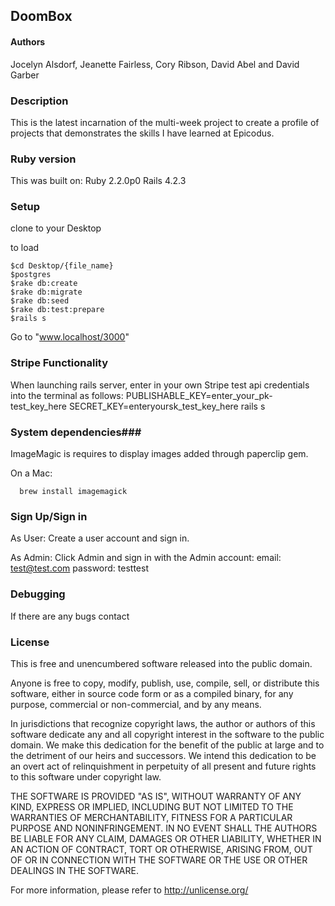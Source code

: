 ## DoomBox ##

#### Authors ####

Jocelyn Alsdorf, Jeanette Fairless, Cory Ribson, David Abel and David Garber

### Description ###

This is the latest incarnation of the multi-week project to create a profile of projects that demonstrates the skills I have learned at Epicodus.


### Ruby version ###

This was built on:
  Ruby 2.2.0p0
  Rails 4.2.3


### Setup ###

clone to your Desktop

to load

    $cd Desktop/{file_name}
    $postgres
    $rake db:create
    $rake db:migrate
    $rake db:seed
    $rake db:test:prepare
    $rails s

Go to "www.localhost/3000"

### Stripe Functionality

When launching rails server, enter in your own Stripe test api credentials into the terminal as follows:
PUBLISHABLE_KEY=enter_your_pk-test_key_here SECRET_KEY=enteryoursk_test_key_here  rails s

### System dependencies###

ImageMagic is requires to display images added through paperclip gem.

  On a Mac:

      brew install imagemagick


### Sign Up/Sign in ###

As User:
Create a user account and sign in.

As Admin:
Click Admin and sign in with the Admin account:
    email: test@test.com
    password: testtest


### Debugging ###

If there are any bugs contact

### License ###
This is free and unencumbered software released into the public domain.

Anyone is free to copy, modify, publish, use, compile, sell, or
distribute this software, either in source code form or as a compiled
binary, for any purpose, commercial or non-commercial, and by any
means.

In jurisdictions that recognize copyright laws, the author or authors
of this software dedicate any and all copyright interest in the
software to the public domain. We make this dedication for the benefit
of the public at large and to the detriment of our heirs and
successors. We intend this dedication to be an overt act of
relinquishment in perpetuity of all present and future rights to this
software under copyright law.

THE SOFTWARE IS PROVIDED "AS IS", WITHOUT WARRANTY OF ANY KIND,
EXPRESS OR IMPLIED, INCLUDING BUT NOT LIMITED TO THE WARRANTIES OF
MERCHANTABILITY, FITNESS FOR A PARTICULAR PURPOSE AND NONINFRINGEMENT.
IN NO EVENT SHALL THE AUTHORS BE LIABLE FOR ANY CLAIM, DAMAGES OR
OTHER LIABILITY, WHETHER IN AN ACTION OF CONTRACT, TORT OR OTHERWISE,
ARISING FROM, OUT OF OR IN CONNECTION WITH THE SOFTWARE OR THE USE OR
OTHER DEALINGS IN THE SOFTWARE.

For more information, please refer to <http://unlicense.org/>
